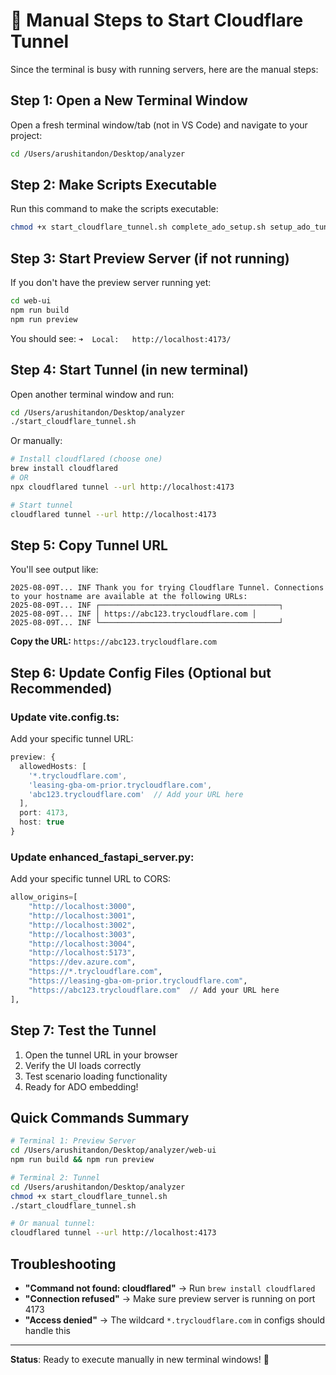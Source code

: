 # 🚀 Manual Steps to Start Cloudflare Tunnel

Since the terminal is busy with running servers, here are the manual steps:

## Step 1: Open a New Terminal Window

Open a fresh terminal window/tab (not in VS Code) and navigate to your project:

```bash
cd /Users/arushitandon/Desktop/analyzer
```

## Step 2: Make Scripts Executable

Run this command to make the scripts executable:

```bash
chmod +x start_cloudflare_tunnel.sh complete_ado_setup.sh setup_ado_tunnel.sh
```

## Step 3: Start Preview Server (if not running)

If you don't have the preview server running yet:

```bash
cd web-ui
npm run build
npm run preview
```

You should see: `➜  Local:   http://localhost:4173/`

## Step 4: Start Tunnel (in new terminal)

Open another terminal window and run:

```bash
cd /Users/arushitandon/Desktop/analyzer
./start_cloudflare_tunnel.sh
```

Or manually:

```bash
# Install cloudflared (choose one)
brew install cloudflared
# OR
npx cloudflared tunnel --url http://localhost:4173

# Start tunnel
cloudflared tunnel --url http://localhost:4173
```

## Step 5: Copy Tunnel URL

You'll see output like:
```
2025-08-09T... INF Thank you for trying Cloudflare Tunnel. Connections to your hostname are available at the following URLs:
2025-08-09T... INF ┌────────────────────────────────────────┐
2025-08-09T... INF │ https://abc123.trycloudflare.com │
2025-08-09T... INF └────────────────────────────────────────┘
```

**Copy the URL:** `https://abc123.trycloudflare.com`

## Step 6: Update Config Files (Optional but Recommended)

### Update vite.config.ts:
Add your specific tunnel URL:
```typescript
preview: {
  allowedHosts: [
    '*.trycloudflare.com', 
    'leasing-gba-om-prior.trycloudflare.com',
    'abc123.trycloudflare.com'  // Add your URL here
  ],
  port: 4173,
  host: true
}
```

### Update enhanced_fastapi_server.py:
Add your specific tunnel URL to CORS:
```python
allow_origins=[
    "http://localhost:3000", 
    "http://localhost:3001", 
    "http://localhost:3002", 
    "http://localhost:3003", 
    "http://localhost:3004",
    "http://localhost:5173",
    "https://dev.azure.com",
    "https://*.trycloudflare.com",
    "https://leasing-gba-om-prior.trycloudflare.com",
    "https://abc123.trycloudflare.com"  // Add your URL here
],
```

## Step 7: Test the Tunnel

1. Open the tunnel URL in your browser
2. Verify the UI loads correctly
3. Test scenario loading functionality
4. Ready for ADO embedding!

## Quick Commands Summary

```bash
# Terminal 1: Preview Server
cd /Users/arushitandon/Desktop/analyzer/web-ui
npm run build && npm run preview

# Terminal 2: Tunnel
cd /Users/arushitandon/Desktop/analyzer
chmod +x start_cloudflare_tunnel.sh
./start_cloudflare_tunnel.sh

# Or manual tunnel:
cloudflared tunnel --url http://localhost:4173
```

## Troubleshooting

- **"Command not found: cloudflared"** → Run `brew install cloudflared`
- **"Connection refused"** → Make sure preview server is running on port 4173
- **"Access denied"** → The wildcard `*.trycloudflare.com` in configs should handle this

---
**Status**: Ready to execute manually in new terminal windows! 🎉
